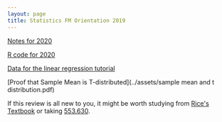 ```yaml
---
layout: page
title: Statistics FM Orientation 2019
---
```

[Notes for 2020](../assets/FM_orientation_notes_2018.Note.pdf)

[R code for 2020](../assets/R_tutorial.R)

[Data for the linear regression tutorial](../assets/FM2018/train.csv)

[Proof that Sample Mean is T-distributed](../assets/sample mean and t distribution.pdf)

If this review is all new to you, it might be worth studying from 
[Rice's Textbook](https://www.amazon.com/Mathematical-Statistics-Data-Analysis-Rice/dp/8131519546)
or taking [553.630](http://e-catalog.jhu.edu/departments-program-requirements-and-courses/engineering/applied-mathematics-statistics/#courseinventory).